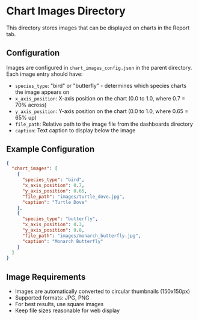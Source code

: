 # Chart Images Directory

This directory stores images that can be displayed on charts in the Report tab.

## Configuration

Images are configured in `chart_images_config.json` in the parent directory. Each image entry should have:

- `species_type`: "bird" or "butterfly" - determines which species charts the image appears on
- `x_axis_position`: X-axis position on the chart (0.0 to 1.0, where 0.7 = 70% across)
- `y_axis_position`: Y-axis position on the chart (0.0 to 1.0, where 0.65 = 65% up)
- `file_path`: Relative path to the image file from the dashboards directory
- `caption`: Text caption to display below the image

## Example Configuration

```json
{
  "chart_images": [
    {
      "species_type": "bird",
      "x_axis_position": 0.7,
      "y_axis_position": 0.65,
      "file_path": "images/turtle_dove.jpg",
      "caption": "Turtle Dove"
    },
    {
      "species_type": "butterfly",
      "x_axis_position": 0.3,
      "y_axis_position": 0.8,
      "file_path": "images/monarch_butterfly.jpg",
      "caption": "Monarch Butterfly"
    }
  ]
}
```

## Image Requirements

- Images are automatically converted to circular thumbnails (150x150px)
- Supported formats: JPG, PNG
- For best results, use square images
- Keep file sizes reasonable for web display
